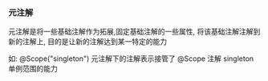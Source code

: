 ### 元注解

元注解是将一些基础注解作为拓展,固定基础注解的一些属性, 将该基础注解注解到新的注解上, 
目的是让新的注解达到某一特定的能力

如: @Scope("singleton") 元注解下的注解表示接管了 @Scope 注解 singleton 单例范围的能力